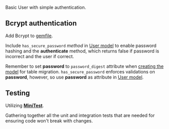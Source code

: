  Basic User with simple authentication.

## Bcrypt authentication

Add Bcrypt to [gemfile](Gemfile).

Include `has_secure_password` *method* in [User model](app/models/user.rb) to enable password hashing and the **authenticate** method, which returns false if password is incorrect and the user if correct.

Remember to set **password** to `password_digest` attribute when [creating the model](db/migrate/20180603101550_create_users.rb) for table migration. `has_secure_password` enforces validations on **password**, however, so use **password** as attribute in [User model](app/models/user.rb).

## Testing

Utilizing [**MiniTest**](http://guides.rubyonrails.org/testing.html).

Gathering together all the unit and integration tests that are needed for ensuring code won't break with changes.
